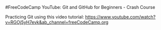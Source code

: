 #FreeCodeCamp YouTube: Git and GitHub for Beginners - Crash Course

Practicing Git using this video tutorial: https://www.youtube.com/watch?v=RGOj5yH7evk&ab_channel=freeCodeCamp.org
